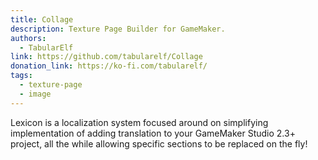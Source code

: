 ```yaml
---
title: Collage
description: Texture Page Builder for GameMaker.
authors: 
  - TabularElf
link: https://github.com/tabularelf/Collage
donation_link: https://ko-fi.com/tabularelf/
tags:
  - texture-page
  - image
---
```


Lexicon is a localization system focused around on simplifying implementation of adding translation to your GameMaker Studio 2.3+ project, all the while allowing specific sections to be replaced on the fly!


